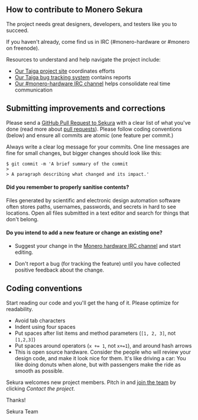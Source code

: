 ## How to contribute to Monero Sekura

The project needs great designers, developers, and testers like you to succeed.

If you haven't already, come find us in IRC (#monero-hardware or #monero on freenode).

Resources to understand and help navigate the project include:

  * [Our Taiga project site](https://taiga.getmonero.org/project/michael-rfc-hwallet-1-implementation/) coordinates efforts
  * [Our Taiga bug tracking system](https://taiga.getmonero.org/project/michael-rfc-hwallet-1-implementation/issues/) contains reports
  * [Our #monero-hardware IRC channel](irc://chat.freenode.net/monero-hardware/) helps consolidate real time communication

## Submitting improvements and corrections

Please send a [GitHub Pull Request to Sekura](https://github.com/monero-project/sekura/pull/new/master/) with a clear list of what you've done (read more about [pull requests](http://help.github.com/pull-requests/)). Please follow coding conventions (below) and ensure all commits are atomic (one feature per commit.)

Always write a clear log message for your commits. One line messages are fine for small changes, but bigger changes should look like this:

    $ git commit -m 'A brief summary of the commit
    > 
    > A paragraph describing what changed and its impact.'

#### **Did you remember to properly sanitise contents?**

Files generated by scientific and electronic design automation software often stores paths, usernames, passwords, and secrets in hard to see locations. Open all files submitted in a text editor and search for things that don't belong.

#### **Do you intend to add a new feature or change an existing one?**

* Suggest your change in the [Monero hardware IRC channel](irc://chat.freenode.net/monero-hardware/) and start editing.

* Don't report a bug (for tracking the feature) until you have collected positive feedback about the change.

## Coding conventions

Start reading our code and you'll get the hang of it. Please optimize for readability.

  * Avoid tab characters
  * Indent using four spaces
  * Put spaces after list items and method parameters (`[1, 2, 3]`, not `[1,2,3]`)
  * Put spaces around operators (`x += 1`, not `x+=1`), and around hash arrows
  * This is open source hardware. Consider the people who will review your design code, and make it look nice for them. It's like driving a car: You like doing donuts when alone, but with passengers make the ride as smooth as possible.

Sekura welcomes new project members. Pitch in and [join the team](https://taiga.getmonero.org/project/michael-rfc-hwallet-1-implementation/) by clicking _Contact the project_.

Thanks!

Sekura Team
